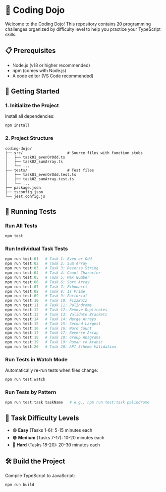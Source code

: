 # 🥋 Coding Dojo

Welcome to the Coding Dojo! This repository contains 20 programming challenges organized by difficulty level to help you practice your TypeScript skills.

## 📋 Prerequisites

- Node.js (v18 or higher recommended)
- npm (comes with Node.js)
- A code editor (VS Code recommended)

## 🚀 Getting Started

### 1. Initialize the Project

Install all dependencies:

```powershell
npm install
```

### 2. Project Structure

```
coding-dojo/
├── src/                    # Source files with function stubs
│   ├── task01_evenOrOdd.ts
│   ├── task02_sumArray.ts
│   └── ...
├── tests/                  # Test files
│   ├── task01_evenOrOdd.test.ts
│   ├── task02_sumArray.test.ts
│   └── ...
├── package.json
├── tsconfig.json
└── jest.config.js
```

## 🧪 Running Tests

### Run All Tests

```powershell
npm test
```

### Run Individual Task Tests

```powershell
npm run test:01   # Task 1: Even or Odd
npm run test:02   # Task 2: Sum Array
npm run test:03   # Task 3: Reverse String
npm run test:04   # Task 4: Count Character
npm run test:05   # Task 5: Max Number
npm run test:06   # Task 6: Sort Array
npm run test:07   # Task 7: Fibonacci
npm run test:08   # Task 8: Is Prime
npm run test:09   # Task 9: Factorial
npm run test:10   # Task 10: FizzBuzz
npm run test:11   # Task 11: Palindrome
npm run test:12   # Task 12: Remove Duplicates
npm run test:13   # Task 13: Validate Brackets
npm run test:14   # Task 14: Merge Arrays
npm run test:15   # Task 15: Second Largest
npm run test:16   # Task 16: Word Count
npm run test:17   # Task 17: Reverse Array
npm run test:18   # Task 18: Group Anagrams
npm run test:19   # Task 19: Roman to Arabic
npm run test:20   # Task 20: API Schema Validation
```

### Run Tests in Watch Mode

Automatically re-run tests when files change:

```powershell
npm run test:watch
```

### Run Tests by Pattern

```powershell
npm run test:task taskName   # e.g., npm run test:task palindrome
```

## 🎯 Task Difficulty Levels

- 🟢 **Easy** (Tasks 1-6): 5-15 minutes each
- 🟠 **Medium** (Tasks 7-17): 10-20 minutes each
- 🔴 **Hard** (Tasks 18-20): 20-30 minutes each

## 🛠️ Build the Project

Compile TypeScript to JavaScript:

```powershell
npm run build
```
